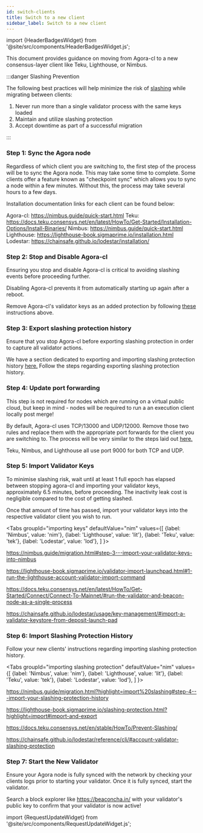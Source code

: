 ```yaml
---
id: switch-clients
title: Switch to a new client
sidebar_label: Switch to a new client
---
```


import {HeaderBadgesWidget} from '@site/src/components/HeaderBadgesWidget.js';

<HeaderBadgesWidget />

This document provides guidance on moving from Agora-cl to a new consensus-layer client like Teku, Lighthouse, or Nimbus.

:::danger Slashing Prevention

The following best practices will help minimize the risk of [slashing](../concepts/slashing.md) while migrating between clients:

1.	Never run more than a single validator process with the same keys loaded
2.	Maintain and utilize slashing protection
3.	Accept downtime as part of a successful migration

:::


### Step 1: Sync the Agora node

Regardless of which client you are switching to, the first step of the process will be to sync the Agora node. This may take some time to complete. Some clients offer a feature known as "checkpoint sync" which allows you to sync a node within a few minutes. Without this, the process may take several hours to a few days.

Installation documentation links for each client can be found below:

Agora-cl: https://nimbus.guide/quick-start.html
Teku: https://docs.teku.consensys.net/en/latest/HowTo/Get-Started/Installation-Options/Install-Binaries/
Nimbus: https://nimbus.guide/quick-start.html
Lighthouse: https://lighthouse-book.sigmaprime.io/installation.html
Lodestar: https://chainsafe.github.io/lodestar/installation/

### Step 2: Stop and Disable Agora-cl

Ensuring you stop and disable Agora-cl is critical to avoiding slashing events before proceeding further.

Disabling Agora-cl prevents it from automatically starting up again after a reboot.

Remove Agora-cl's validator keys as an added protection by following [these](http://localhost:3000/docs/advanced/migrating-keys#step-5--verification-and-restarting-the-validator-client) instructions above.

### Step 3: Export slashing protection history

Ensure that you stop Agora-cl before exporting slashing protection in order to capture all validator actions.

We have a section dedicated to exporting and importing slashing protection history [here.](https://docs.prylabs.network/docs/wallet/slashing-protection) Follow the steps regarding exporting slashing protection history.

### Step 4: Update port forwarding

This step is not required for nodes which are running on a virtual public cloud, but keep in mind - nodes will be required to run a an execution client locally post merge!

By default, Agora-cl uses TCP/13000 and UDP/12000. Remove those two rules and replace them with the appropriate port forwards for the client you are switching to. The process will be very similar to the steps laid out [here.](https://docs.prylabs.network/docs/agora-cl-usage/p2p-host-ip#port-forwarding)

Teku, Nimbus, and Lighthouse all use port 9000 for both TCP and UDP.

### Step 5: Import Validator Keys

To minimise slashing risk, wait until at least 1 full epoch has elapsed between stopping agora-cl and importing your validator keys, approximately 6.5 minutes, before proceeding. The inactivity leak cost is negligible compared to the cost of getting slashed.

Once that amount of time has passed, import your validator keys into the respective validator client you wish to run.

<Tabs
  groupId="importing keys"
  defaultValue="nim"
  values={[
    {label: 'Nimbus', value: 'nim'},
    {label: 'Lighthouse', value: 'lit'},
    {label: 'Teku', value: 'tek'},
    {label: 'Lodestar', value: 'lod'},
  ]
}>



<TabItem value="nim">

https://nimbus.guide/migration.html#step-3---import-your-validator-keys-into-nimbus

</TabItem>

<TabItem value="lit">

https://lighthouse-book.sigmaprime.io/validator-import-launchpad.html#1-run-the-lighthouse-account-validator-import-command

</TabItem>

<TabItem value="tek">

https://docs.teku.consensys.net/en/latest/HowTo/Get-Started/Connect/Connect-To-Mainnet/#run-the-validator-and-beacon-node-as-a-single-process

</TabItem>

<TabItem value="lod">

https://chainsafe.github.io/lodestar/usage/key-management/#import-a-validator-keystore-from-deposit-launch-pad

</TabItem>
</Tabs>

### Step 6: Import Slashing Protection History

Follow your new clients' instructions regarding importing slashing protection history.

<Tabs
  groupId="importing slashing protection"
  defaultValue="nim"
  values={[
    {label: 'Nimbus', value: 'nim'},
    {label: 'Lighthouse', value: 'lit'},
    {label: 'Teku', value: 'tek'},
    {label: 'Lodestar', value: 'lod'},
  ]
}>



<TabItem value="nim">

https://nimbus.guide/migration.html?highlight=import%20slashing#step-4---import-your-slashing-protection-history

</TabItem>

<TabItem value="lit">

https://lighthouse-book.sigmaprime.io/slashing-protection.html?highlight=import#import-and-export

</TabItem>

<TabItem value="tek">

https://docs.teku.consensys.net/en/stable/HowTo/Prevent-Slashing/

</TabItem>

<TabItem value="lod">

https://chainsafe.github.io/lodestar/reference/cli/#account-validator-slashing-protection

</TabItem>
</Tabs>


### Step 7: Start the New Validator

Ensure your Agora node is fully synced with the network by checking your clients logs prior to starting your validator. Once it is fully synced, start the validator.

Search a block explorer like https://beaconcha.in/ with your validator's public key to confirm that your validator is now active!


import {RequestUpdateWidget} from '@site/src/components/RequestUpdateWidget.js';

<RequestUpdateWidget />
